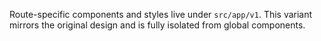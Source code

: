 Route-specific components and styles live under `src/app/v1`. This variant mirrors the original design and is fully isolated from global components.


